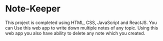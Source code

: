 # Note-Keeper
This project is completed using HTML, CSS, JavaScript and ReactJS. You can Use this web app to write down multiple notes of any topic. Using this web app you also have ability to delete any note which you created.
